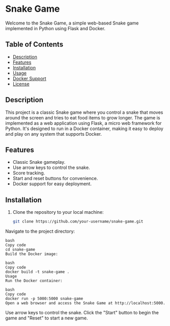 # Snake Game

Welcome to the Snake Game, a simple web-based Snake game implemented in Python using Flask and Docker.

## Table of Contents

- [Description](#description)
- [Features](#features)
- [Installation](#installation)
- [Usage](#usage)
- [Docker Support](#docker-support)
- [License](#license)

## Description

This project is a classic Snake game where you control a snake that moves around the screen and tries to eat food items to grow longer. The game is implemented as a web application using Flask, a micro web framework for Python. It's designed to run in a Docker container, making it easy to deploy and play on any system that supports Docker.

## Features

- Classic Snake gameplay.
- Use arrow keys to control the snake.
- Score tracking.
- Start and reset buttons for convenience.
- Docker support for easy deployment.

## Installation

1. Clone the repository to your local machine:

   ```bash
   git clone https://github.com/your-username/snake-game.git
Navigate to the project directory:

	bash
	Copy code
	cd snake-game
	Build the Docker image:

	bash
	Copy code
	docker build -t snake-game .
	Usage
	Run the Docker container:

	bash
	Copy code
	docker run -p 5000:5000 snake-game
	Open a web browser and access the Snake Game at http://localhost:5000.

Use arrow keys to control the snake. Click the "Start" button to begin the game and "Reset" to start a new game.
